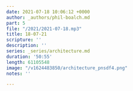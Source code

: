 ```yaml
---
date: 2021-07-18 10:06:12 +0000
author: _authors/phil-boalch.md
part: 5
file: "/2021/2021-07-18.mp3"
title: 18-07-21
scripture: ''
description: ''
series: _series/architecture.md
duration: '50:55'
length: 61105548
image: "/v1624483850/architecture_pnsdf4.png"
notes: ''

---
```

